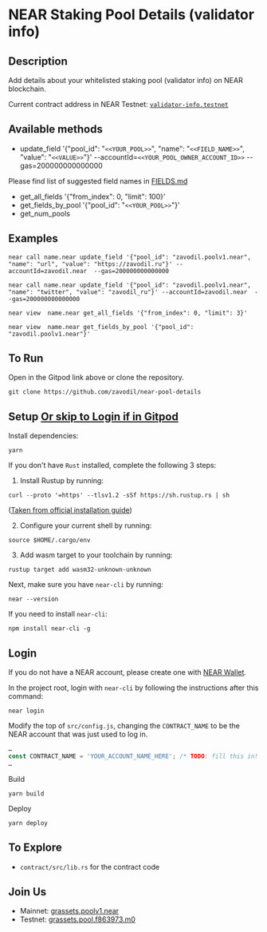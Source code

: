 NEAR Staking Pool Details (validator info)
=================================

## Description

Add details about your whitelisted staking pool (validator info) on NEAR blockchain.

Current contract address in NEAR Testnet: [`validator-info.testnet`](https://explorer.testnet.near.org/accounts/validator-info.testnet) 

## Available methods

- update_field '{"pool_id": "`<<YOUR_POOL>>`", "name": "`<<FIELD_NAME>>`", "value": "`<<VALUE>>`"}' --accountId=`<<YOUR_POOL_OWNER_ACCOUNT_ID>>` --gas=200000000000000

Please find list of suggested field names in [FIELDS.md](https://github.com/zavodil/near-pool-details/blob/master/FIELDS.md) 
- get_all_fields '{"from_index": 0, "limit": 100}'
- get_fields_by_pool '{"pool_id": "`<<YOUR_POOL>>`"}' 
- get_num_pools

## Examples

```
near call name.near update_field '{"pool_id": "zavodil.poolv1.near", "name": "url", "value": "https://zavodil.ru"}' --accountId=zavodil.near  --gas=200000000000000

near call name.near update_field '{"pool_id": "zavodil.poolv1.near", "name": "twitter", "value": "zavodil_ru"}' --accountId=zavodil.near  --gas=200000000000000

near view  name.near get_all_fields '{"from_index": 0, "limit": 3}'

near view  name.near get_fields_by_pool '{"pool_id": "zavodil.poolv1.near"}' 

```

## To Run
Open in the Gitpod link above or clone the repository.

```
git clone https://github.com/zavodil/near-pool-details
```


## Setup [Or skip to Login if in Gitpod](#login)
Install dependencies:

```
yarn
```

If you don't have `Rust` installed, complete the following 3 steps:

1) Install Rustup by running:

```
curl --proto '=https' --tlsv1.2 -sSf https://sh.rustup.rs | sh
```

([Taken from official installation guide](https://www.rust-lang.org/tools/install))

2) Configure your current shell by running:

```
source $HOME/.cargo/env
```

3) Add wasm target to your toolchain by running:

```
rustup target add wasm32-unknown-unknown
```

Next, make sure you have `near-cli` by running:

```
near --version
```

If you need to install `near-cli`:

```
npm install near-cli -g
```

## Login
If you do not have a NEAR account, please create one with [NEAR Wallet](https://wallet.near.org).

In the project root, login with `near-cli` by following the instructions after this command:

```
near login
```

Modify the top of `src/config.js`, changing the `CONTRACT_NAME` to be the NEAR account that was just used to log in.

```javascript
…
const CONTRACT_NAME = 'YOUR_ACCOUNT_NAME_HERE'; /* TODO: fill this in! */
…
```

Build

```
yarn build
```

Deploy

```
yarn deploy
```

## To Explore

- `contract/src/lib.rs` for the contract code


## Join Us
 - Mainnet: [grassets.poolv1.near](https://explorer.near.org/accounts/grassets.poolv1.near)
 - Testnet: [grassets.pool.f863973.m0](https://explorer.testnet.near.org/accounts/grassets.pool.f863973.m0)
